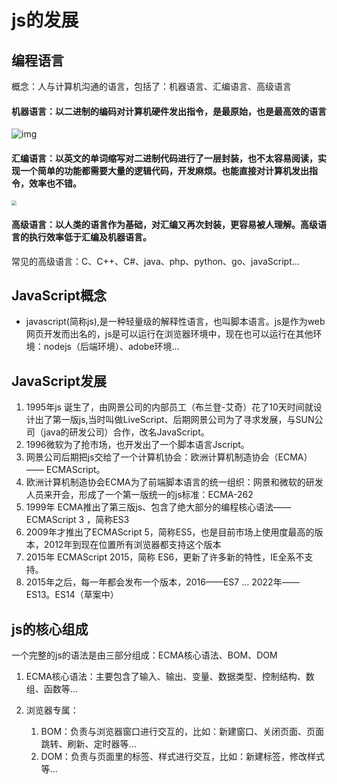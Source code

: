 # js的发展

## 编程语言

概念：人与计算机沟通的语言，包括了：机器语言、汇编语言、高级语言

#### 机器语言：以二进制的编码对计算机硬件发出指令，是最原始，也是最高效的语言

<img src="https://woniumd.oss-cn-hangzhou.aliyuncs.com/web/zhangxiao/202203161218160.jpeg" alt="img"  />

#### 汇编语言：以英文的单词缩写对二进制代码进行了一层封装，也不太容易阅读，实现一个简单的功能都需要大量的逻辑代码，开发麻烦。也能直接对计算机发出指令，效率也不错。

<img src="https://woniumd.oss-cn-hangzhou.aliyuncs.com/web/zhangxiao/202203161423343.jpg" style="zoom: 50%;" />

#### 高级语言：以人类的语言作为基础，对汇编又再次封装，更容易被人理解。高级语言的执行效率低于汇编及机器语言。

常见的高级语言：C、C++、C#、java、php、python、go、javaScript...

## JavaScript概念

- javascript(简称js),是一种轻量级的解释性语言，也叫脚本语言。js是作为web网页开发而出名的，js是可以运行在浏览器环境中，现在也可以运行在其他环境：nodejs（后端环境）、adobe环境...

## JavaScript发展

1. 1995年js 诞生了，由网景公司的内部员工（布兰登-艾奇）花了10天时间就设计出了第一版js,当时叫做LiveScript、后期网景公司为了寻求发展，与SUN公司（java的研发公司）合作，改名JavaScript。
2. 1996微软为了抢市场，也开发出了一个脚本语言Jscript。
3. 网景公司后期把js交给了一个计算机协会：欧洲计算机制造协会（ECMA）—— ECMAScript。
4. 欧洲计算机制造协会ECMA为了前端脚本语言的统一组织：网景和微软的研发人员来开会，形成了一个第一版统一的js标准：ECMA-262
5. 1999年  ECMA推出了第三版js、包含了绝大部分的编程核心语法——ECMAScript 3  ，简称ES3
6. 2009年才推出了ECMAScript 5，简称ES5，也是目前市场上使用度最高的版本，2012年到现在位置所有浏览器都支持这个版本
7. 2015年  ECMAScript 2015，简称 ES6，更新了许多新的特性，IE全系不支持。
8. 2015年之后，每一年都会发布一个版本，2016——ES7 ... 2022年——ES13。ES14（草案中）

## js的核心组成

一个完整的js的语法是由三部分组成：ECMA核心语法、BOM、DOM

1. ECMA核心语法：主要包含了输入、输出、变量、数据类型、控制结构、数组、函数等...

2. 浏览器专属：
   1. BOM：负责与浏览器窗口进行交互的，比如：新建窗口、关闭页面、页面跳转、刷新、定时器等...
   2. DOM：负责与页面里的标签、样式进行交互，比如：新建标签，修改样式等...